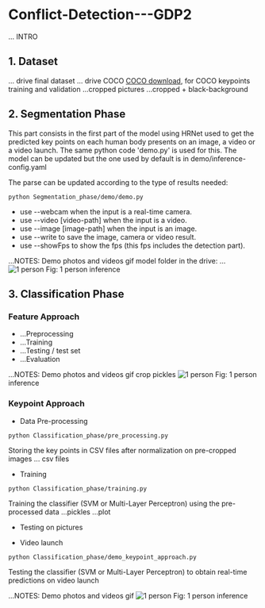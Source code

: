 # Conflict-Detection---GDP2

... INTRO

## 1. Dataset
... drive final dataset
... drive COCO
[COCO download](http://cocodataset.org/#download), for COCO keypoints training and validation
...cropped pictures
...cropped + black-background

## 2. Segmentation Phase
This part consists in the first part of the model using HRNet used to get the predicted key points on each human body presents on an image, a video or a video launch. 
The same python code 'demo.py' is used for this. The model can be updated but the one used by default is in demo/inference-config.yaml

The parse can be updated according to the type of results needed:

```
python Segmentation_phase/demo/demo.py
```
- use --webcam when the input is a real-time camera.
- use --video [video-path] when the input is a video.
- use --image [image-path] when the input is an image.
- use --write to save the image, camera or video result.
- use --showFps to show the fps (this fps includes the detection part).

...NOTES: Demo photos and videos gif
model folder in the drive: ...
![1 person](inference_1.jpg)
Fig: 1 person inference

## 3. Classification Phase
### Feature Approach
- ...Preprocessing
- ...Training
- ...Testing / test set
- ...Evaluation

...NOTES:  Demo photos and videos gif
crop
pickles
![1 person](inference_1.jpg)
Fig: 1 person inference


### Keypoint Approach
- Data Pre-processing <br/> 
```
python Classification_phase/pre_processing.py
```
Storing the key points in CSV files after normalization on pre-cropped images
... csv files

- Training 
```
python Classification_phase/training.py
```
Training the classifier (SVM or Multi-Layer Perceptron) using the pre-processed data
...pickles
...plot

- Testing on pictures

- Video launch 
```
python Classification_phase/demo_keypoint_approach.py
```
Testing the classifier (SVM or Multi-Layer Perceptron) to obtain real-time predictions on video launch

...NOTES: Demo photos and videos gif
![1 person](inference_1.jpg)
Fig: 1 person inference
